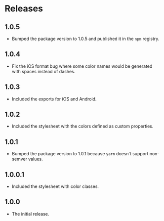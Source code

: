 # Releases

## 1.0.5

* Bumped the package version to 1.0.5 and published it in the `npm` registry.

## 1.0.4

* Fix the iOS format bug where some color names would be generated with spaces instead of dashes.

## 1.0.3

* Included the exports for iOS and Android.

## 1.0.2

* Included the stylesheet with the colors defined as custom properties.

## 1.0.1

* Bumped the package version to 1.0.1 because `yarn` doesn’t support non-semver values.

## 1.0.0.1

* Included the stylesheet with color classes.

## 1.0.0

* The initial release.
